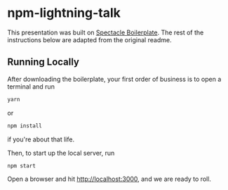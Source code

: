 # npm-lightning-talk

This presentation was built on [Spectacle Boilerplate](https://github.com/FormidableLabs/spectacle-boilerplat). The rest of the instructions below are adapted from the original readme.

## Running Locally

After downloading the boilerplate, your first order of business is to open a terminal and run
```bash
yarn
```
or
```bash
npm install
```
if you're about that life.


Then, to start up the local server, run
```bash
npm start
```

Open a browser and hit [http://localhost:3000](http://localhost:3000), and we are ready to roll.

